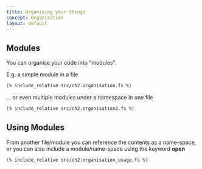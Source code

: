 ```yaml
---
title: Organising your things
concept: Organisation
layout: default
---
```

## Modules
You can organise your code into "modules".

E.g. a simple module in a file
```fsharp
{% include_relative src/ch2.organisation.fs %}

```

... or even multiple modules under a namespace in one file
```fsharp
{% include_relative src/ch2.organisation2.fs %}

```

## Using Modules
From another file/module you can reference the contents as a name-space, or you can also include a module/name-space using the keyword __open__
```fsharp
{% include_relative src/ch2.organisation_usage.fs %}

```
